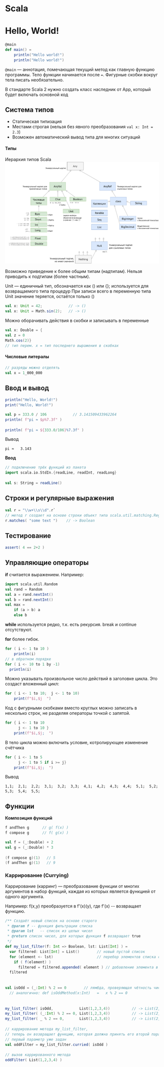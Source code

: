 # Scala
# Hello, World!
```scala
@main
def main() =
    println("Hello world!")
    println("Hello world!")
```
`@main` — аннотация, помечающая текущий метод как главную функцию программы.
Тело функции начинается после `=`. Фигурные скобки вокруг тела писать необязательно.

В стандарте Scala 2 нужно создать класс наследник от App, который будет включать основной код


## Система типов
- Статическая типизация
- Местами строгая (нельзя без явного преобразования `val x: Int = 2.3`)
- Возможен автоматический вывод типа для многих ситуаций




#### Типы

Иерархия типов Scala
![](ScalaTypes.drawio.png)

Возможно приведение к более общим типам (надтипам). Нельзя приводить к подтипам (более частным).

Unit — единичный тип, обозначается как () или {}; используется для возвращаемого типа процедур
При записи всего в переменную типа Unit значение теряется, остаётся только ()
```scala
val x: Unit = 42;            // -> ()
val x: Unit = Math.sin(2);   // -> ()
```

Можно оборачивать действия в скобки и записывать в переменные
```scala
val x: Double = {
val z = 0
Math.cos(2)}
// тип перем. x = тип последнего выражения в скобках
```

#### Числовые литералы
```scala
// разряды можно отделять
val x = 1_000_000
```


## Ввод и вывод

```scala
println("Hello, World!")
print("Hello, World!")
```

```scala
val p = 333.0 / 106            // 3.141509433962264
println( f"pi ≈ $p%7.3f" )

println( f"pi ≈ ${333.0/106}%7.3f" )
```

Вывод
```text
pi ≈   3.143
```


**Ввод**

```scala
// подключение трёх функций из пакета 
import scala.io.StdIn.{readLine, readInt, readLong}

val s: String = readLine()
```
## Строки и регулярные выражения

```scala
val r = "\\w+\\s\\d".r`
// метод r создает на основе строки объект типа scala.util.matching.Regex
r.matches( "some text ")    // -> Boolean
```

## Тестирование

```scala
assert( 4 == 2+2 )
```

## Управляющие операторы
**if** считается выражением. Например:
```scala
import scala.util.Random
val rand = Random
val a = rand.nextInt()
val b = rand.nextInt()
val max = 
    if (a > b) a 
    else b
```

**while** используется редко, т.к. есть рекурсия. break и continue отсутствуют.

**for** более гибок.
```scala
for ( i <- 1 to 10 )
    println(i)
// в обратном порядке
for ( i <- 10 to 1 by -1)
  println(i)
```
Можно указывать произвольное число действий в заголовке цикла. Это создаст вложенный цикл:
```scala
for ( i <- 1 to 10;  j <- 1 to 10)
    print(f"$i,$j  ")
```
Код с фигурными скобками вместо круглых можно записать в несколько строк, не разделяя операторы точкой с запятой.
```scala
for { i <- 1 to 10
      j <- 1 to 10 }
    print(f"$i,$j;  ")
```
В тело цикла можно включить условие, котролирующее изменение счётчика
```scala
for { i <- 1 to 5
      j <- 1 to 5 if i >= j}
    print(f"$i,$j;  ")
```
Вывод
```text
1,1;  2,1;  2,2;  3,1;  3,2;  3,3;  4,1;  4,2;  4,3;  4,4;  5,1;  5,2;  5,3;  5,4;  5,5;
```

## Функции
**Композиция функций**

```scala
f andThen g      // g( f(x) )
f compose g      // f( g(x) )
```

```scala
val f = (_:Double) + 2
val g = (_:Double) * 3

(f compose g)(1)   // 5
(f andThen g)(1)   // 9
```

### Каррирование (Currying)
Каррирование (карринг) — преобразование функции от многих аргументов в набор функций, 
каждая из которых является функцией от одного аргумента.

Например: f(x,y) преобразуется в f'(x)(y), где f'(x) -- возвращает функцию.

```scala
/** Создаёт новый список на основе старого
 * @param f -- функция фильтрации списка
 * @param lst   -- список из целых чисел
 * @return список чисел, для которых функция f возвращает true
 */
def my_list_filter(f: Int => Boolean, lst: List[Int] ) =
  var filtered: List[Int] = List()        // новый пустой список
  for (element <- lst)                    // перебор элементов списка с записью каждого в element
    if ( f(element) )
      filtered = filtered.appended( element ) // добавление элемента в новый список
  filtered


val isOdd = (_:Int) % 2 == 0        // лямбда, проверяющая чётность числа
  // аналогично: def isOddMethod(x:Int)   =   x % 2 == 0


my_list_filter( isOdd,            List(1,2,3,4))          // -> List(2,4)
my_list_filter( (_:Int) % 2 == 0, List(1,2,3,4))          // -> List(2,4)
my_list_filter( _ % 2 == 0,       List(1,2,3,4))          // -> List(2,4)

// каррирование метода my_list_filter, 
// теперь он возвращает функцию, которая должна принять его второй параметр
// первый параметр уже задан
val oddFilter = my_list_filter.curried( isOdd )

// вызов каррированного метода
oddFilter( List(1,2,3,4) )
```